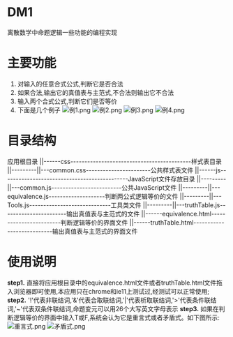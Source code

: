 # DM1
离散数学中命题逻辑一些功能的编程实现
# 主要功能
1. 对输入的任意合式公式,判断它是否合法
2. 如果合法,输出它的真值表与主范式,不合法则输出它不合法
3. 输入两个合式公式,判断它们是否等价
4. 下面是几个例子
![例1.png](https://upload-images.jianshu.io/upload_images/5962281-6907812b4c27acb2.png?imageMogr2/auto-orient/strip%7CimageView2/2/w/1240)
![例2.png](https://upload-images.jianshu.io/upload_images/5962281-49c8b968e5f9c220.png?imageMogr2/auto-orient/strip%7CimageView2/2/w/1240)
![例3.png](https://upload-images.jianshu.io/upload_images/5962281-84271170bac8da86.png?imageMogr2/auto-orient/strip%7CimageView2/2/w/1240)
![例4.png](https://upload-images.jianshu.io/upload_images/5962281-470df8195154fcca.png?imageMogr2/auto-orient/strip%7CimageView2/2/w/1240)

# 目录结构
应用根目录
||------css-------------------------------------------样式表目录
||---------||---common.css-----------------------公共样式表文件
||------js---------------------------------------------JavaScript文件存放目录
||---------||---common.js-------------------------公共JavaScript文件
||---------||---equivalence.js--------------------判断两公式逻辑等价的文件
||---------||---Tools.js-----------------------------工具类文件
||---------||---truthTable.js-----------------------输出真值表与主范式的文件
||------equivalence.html------------------------判断逻辑等价的界面文件
||------truthTable.html---------------------------输出真值表与主范式的界面文件

# 使用说明
**step1.** 直接将应用根目录中的equivalence.html文件或者truthTable.html文件拖入浏览器即可使用,本应用只在chrome和ie11上测试过,经测试可以正常使用;
**step2.** '!'代表非联结词,'&'代表合取联结词,'|'代表析取联结词,'>'代表条件联结词,'~'代表双条件联结词,命题变元可以用26个大写英文字母表示
**step3.** 如果在判断逻辑等价的界面中输入T或F,系统会认为它是重言式或者矛盾式。如下图所示:
![重言式.png](https://upload-images.jianshu.io/upload_images/5962281-5d163933ead93538.png?imageMogr2/auto-orient/strip%7CimageView2/2/w/1240)
![矛盾式.png](https://upload-images.jianshu.io/upload_images/5962281-e1adc2d4339b5e70.png?imageMogr2/auto-orient/strip%7CimageView2/2/w/1240)



